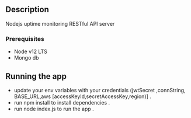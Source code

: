 ## Description
Nodejs uptime monitoring RESTful API server

### Prerequisites  
  
-  Node v12 LTS
-  Mongo db


## Running the app

- update your env variables with your credentials (jwtSecret ,connString, BASE_URL,aws [accessKeyId,secretAccessKey,region)] .
- run npm install to install dependencies .
- run node index.js to run the app .
